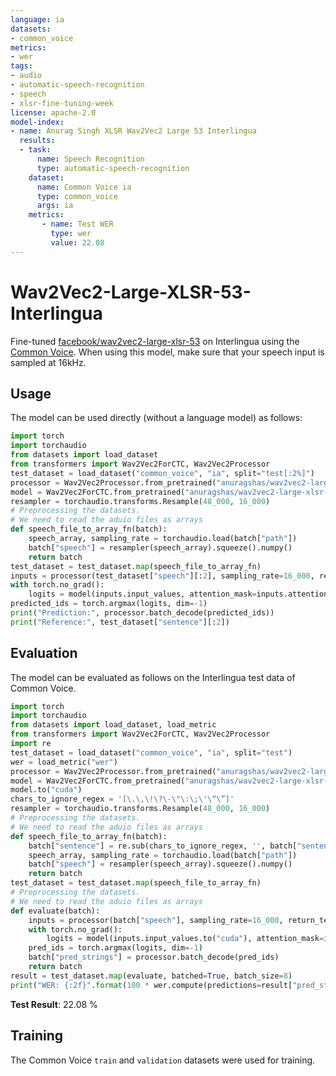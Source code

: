 ```yaml
---
language: ia
datasets:
- common_voice 
metrics:
- wer
tags:
- audio
- automatic-speech-recognition
- speech
- xlsr-fine-tuning-week
license: apache-2.0
model-index:
- name: Anurag Singh XLSR Wav2Vec2 Large 53 Interlingua
  results:
  - task: 
      name: Speech Recognition
      type: automatic-speech-recognition
    dataset:
      name: Common Voice ia
      type: common_voice
      args: ia
    metrics:
       - name: Test WER
         type: wer
         value: 22.08
---
```

# Wav2Vec2-Large-XLSR-53-Interlingua
Fine-tuned [facebook/wav2vec2-large-xlsr-53](https://huggingface.co/facebook/wav2vec2-large-xlsr-53) on Interlingua using the [Common Voice](https://huggingface.co/datasets/common_voice).
When using this model, make sure that your speech input is sampled at 16kHz.
## Usage
The model can be used directly (without a language model) as follows:
```python
import torch
import torchaudio
from datasets import load_dataset
from transformers import Wav2Vec2ForCTC, Wav2Vec2Processor
test_dataset = load_dataset("common_voice", "ia", split="test[:2%]")
processor = Wav2Vec2Processor.from_pretrained("anuragshas/wav2vec2-large-xlsr-53-ia")
model = Wav2Vec2ForCTC.from_pretrained("anuragshas/wav2vec2-large-xlsr-53-ia")
resampler = torchaudio.transforms.Resample(48_000, 16_000)
# Preprocessing the datasets.
# We need to read the aduio files as arrays
def speech_file_to_array_fn(batch):
    speech_array, sampling_rate = torchaudio.load(batch["path"])
    batch["speech"] = resampler(speech_array).squeeze().numpy()
    return batch
test_dataset = test_dataset.map(speech_file_to_array_fn)
inputs = processor(test_dataset["speech"][:2], sampling_rate=16_000, return_tensors="pt", padding=True)
with torch.no_grad():
    logits = model(inputs.input_values, attention_mask=inputs.attention_mask).logits
predicted_ids = torch.argmax(logits, dim=-1)
print("Prediction:", processor.batch_decode(predicted_ids))
print("Reference:", test_dataset["sentence"][:2])
```
## Evaluation
The model can be evaluated as follows on the Interlingua test data of Common Voice.
```python
import torch
import torchaudio
from datasets import load_dataset, load_metric
from transformers import Wav2Vec2ForCTC, Wav2Vec2Processor
import re
test_dataset = load_dataset("common_voice", "ia", split="test")
wer = load_metric("wer")
processor = Wav2Vec2Processor.from_pretrained("anuragshas/wav2vec2-large-xlsr-53-ia")
model = Wav2Vec2ForCTC.from_pretrained("anuragshas/wav2vec2-large-xlsr-53-ia")
model.to("cuda")
chars_to_ignore_regex = '[\.\,\!\?\-\"\:\;\'\“\”]'
resampler = torchaudio.transforms.Resample(48_000, 16_000)
# Preprocessing the datasets.
# We need to read the aduio files as arrays
def speech_file_to_array_fn(batch):
    batch["sentence"] = re.sub(chars_to_ignore_regex, '', batch["sentence"]).lower()
    speech_array, sampling_rate = torchaudio.load(batch["path"])
    batch["speech"] = resampler(speech_array).squeeze().numpy()
    return batch
test_dataset = test_dataset.map(speech_file_to_array_fn)
# Preprocessing the datasets.
# We need to read the aduio files as arrays
def evaluate(batch):
    inputs = processor(batch["speech"], sampling_rate=16_000, return_tensors="pt", padding=True)
    with torch.no_grad():
        logits = model(inputs.input_values.to("cuda"), attention_mask=inputs.attention_mask.to("cuda")).logits
    pred_ids = torch.argmax(logits, dim=-1)
    batch["pred_strings"] = processor.batch_decode(pred_ids)
    return batch
result = test_dataset.map(evaluate, batched=True, batch_size=8)
print("WER: {:2f}".format(100 * wer.compute(predictions=result["pred_strings"], references=result["sentence"])))
```
**Test Result**: 22.08 % 
## Training
The Common Voice `train` and `validation` datasets were used for training.